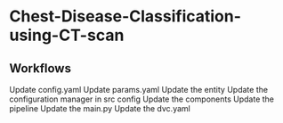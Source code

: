 # Chest-Disease-Classification-using-CT-scan
## Workflows
Update config.yaml
Update params.yaml
Update the entity
Update the configuration manager in src config
Update the components
Update the pipeline
Update the main.py
Update the dvc.yaml


